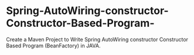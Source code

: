 # Spring-AutoWiring-constructor-Constructor-Based-Program-
Create a Maven Project to Write Spring AutoWiring constructor Constructor Based Program (BeanFactory) in JAVA.
